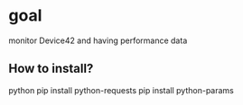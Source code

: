 # goal #
monitor Device42 and having performance data

## How to install? ##
python
pip install python-requests
pip install python-params
